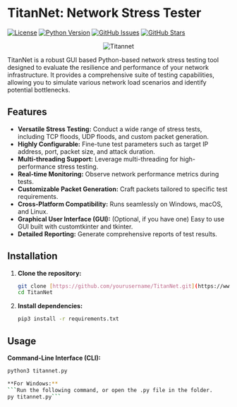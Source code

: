 # TitanNet: Network Stress Tester

[![License](https://img.shields.io/badge/License-MIT-blue.svg)](LICENSE)
[![Python Version](https://img.shields.io/badge/Python-3.7+-brightgreen.svg)](https://www.python.org/downloads/)
[![GitHub Issues](https://img.shields.io/github/issues/wyind/TitanNet.svg)](https://github.com/wyind/Titannet/issues)
[![GitHub Stars](https://img.shields.io/github/stars/wyind/TitanNet.svg?style=social&label=Stars)](https://github.com/wyind/TitanNet)

<p align="center">
  <img src="https://i.ibb.co/xttwrdtS/Control-V-1.png" alt="Titannet">
</p>

TitanNet is a robust GUI based Python-based network stress testing tool designed to evaluate the resilience and performance of your network infrastructure. It provides a comprehensive suite of testing capabilities, allowing you to simulate various network load scenarios and identify potential bottlenecks.

## Features

* **Versatile Stress Testing:** Conduct a wide range of stress tests, including TCP floods, UDP floods, and custom packet generation.
* **Highly Configurable:** Fine-tune test parameters such as target IP address, port, packet size, and attack duration.
* **Multi-threading Support:** Leverage multi-threading for high-performance stress testing.
* **Real-time Monitoring:** Observe network performance metrics during tests.
* **Customizable Packet Generation:** Craft packets tailored to specific test requirements.
* **Cross-Platform Compatibility:** Runs seamlessly on Windows, macOS, and Linux.
* **Graphical User Interface (GUI):** (Optional, if you have one) Easy to use GUI built with customtkinter and tkinter.
* **Detailed Reporting:** Generate comprehensive reports of test results.

## Installation

1.  **Clone the repository:**

    ```bash
    git clone [https://github.com/yourusername/TitanNet.git](https://www.google.com/search?q=https://github.com/yourusername/TitanNet.git)
    cd TitanNet
    ```

2.  **Install dependencies:**

    ```bash
    pip3 install -r requirements.txt
    
    ```

## Usage

**Command-Line Interface (CLI):**

```bash
python3 titannet.py

**For Windows:**
```Run the following command, or open the .py file in the folder.
py titannet.py```
